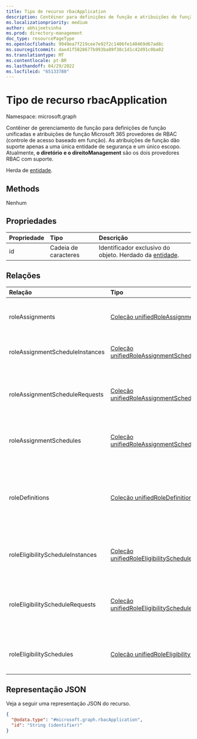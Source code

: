 ```yaml
---
title: Tipo de recurso rbacApplication
description: Contêiner para definições de função e atribuições de função Microsoft 365 provedores de RBAC (controle de acesso baseado em função)
ms.localizationpriority: medium
author: abhijeetsinha
ms.prod: directory-management
doc_type: resourcePageType
ms.openlocfilehash: 9949ea7f219cee7e92f2c1406fe140469d67ad8c
ms.sourcegitcommit: dae41f5828677b993ba89f38c1d1c42d91c0ba02
ms.translationtype: MT
ms.contentlocale: pt-BR
ms.lasthandoff: 04/29/2022
ms.locfileid: "65133780"
---
```

# <a name="rbacapplication-resource-type"></a>Tipo de recurso rbacApplication

Namespace: microsoft.graph

Contêiner de gerenciamento de função para definições de função unificadas e atribuições de função Microsoft 365 provedores de RBAC (controle de acesso baseado em função). As atribuições de função dão suporte apenas a uma única entidade de segurança e um único escopo. Atualmente, **o diretório** **e o direitoManagement** são os dois provedores RBAC com suporte.

Herda de [entidade](../resources/entity.md).

## <a name="methods"></a>Methods

Nenhum

## <a name="properties"></a>Propriedades

|Propriedade|Tipo|Descrição|
|:---|:---|:---|
|id|Cadeia de caracteres|Identificador exclusivo do objeto. Herdado da [entidade](../resources/entity.md).|

## <a name="relationships"></a>Relações

|Relação|Tipo|Descrição|
|:---|:---|:---|
|roleAssignments|[Coleção unifiedRoleAssignment](../resources/unifiedroleassignment.md)| Recurso para conceder acesso a usuários ou grupos. |
|roleAssignmentScheduleInstances|[Coleção unifiedRoleAssignmentScheduleInstance](../resources/unifiedroleassignmentscheduleinstance.md)| Instâncias para atribuições de função ativas.  |
|roleAssignmentScheduleRequests|[Coleção unifiedRoleAssignmentScheduleRequest](../resources/unifiedroleassignmentschedulerequest.md)| Solicitações de atribuições de função ativas para entidades de segurança por meio do PIM. |
|roleAssignmentSchedules|[Coleção unifiedRoleAssignmentSchedule](../resources/unifiedroleassignmentschedule.md)|Agendamentos para operações de atribuição de função ativa.|
|roleDefinitions|[Coleção unifiedRoleDefinition](../resources/unifiedroledefinition.md)| Recurso que representa as funções permitidas pelos provedores RBAC e as permissões atribuídas às funções. |
|roleEligibilityScheduleInstances|[Coleção unifiedRoleEligibilityScheduleInstance](../resources/unifiedroleeligibilityscheduleinstance.md)|Instâncias para solicitações de elegibilidade de função.|
|roleEligibilityScheduleRequests|[Coleção unifiedRoleEligibilityScheduleRequest](../resources/unifiedroleeligibilityschedulerequest.md)| Solicitações de eligibilidades de função para entidades de segurança por meio do PIM.|
|roleEligibilitySchedules|[Coleção unifiedRoleEligibilitySchedule](../resources/unifiedroleeligibilityschedule.md)|Agendamentos para operações de elegibilidade de função. |

## <a name="json-representation"></a>Representação JSON

Veja a seguir uma representação JSON do recurso.
<!-- {
  "blockType": "resource",
  "keyProperty": "id",
  "@odata.type": "microsoft.graph.rbacApplication",
  "baseType": "microsoft.graph.entity",
  "openType": false
}
-->
``` json
{
  "@odata.type": "#microsoft.graph.rbacApplication",
  "id": "String (identifier)"
}
```
